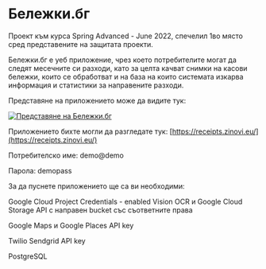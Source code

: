 # Бележки.бг
Проект към курса Spring Advanced - June 2022, спечелил 
1во място сред представените на защитата проекти.

Бележки.бг е уеб приложение, чрез което потребителите могат
да следят месечните си разходи, като за целта
качват снимки на касови бележки, които се обработват
и на база на които системата изкарва информация и статистики
за направените разходи.

Представяне на приложението може да видите тук:

[![Представяне на Бележки.бг](https://img.youtube.com/vi/G6GIoQrzVpw/0.jpg)](https://www.youtube.com/watch?v=G6GIoQrzVpw)

Приложението бихте могли да разгледате тук:
[https://receipts.zinovi.eu/](https://receipts.zinovi.eu/)

Потребителско име: demo@demo

Парола: demopass

За да пуснете приложението ще са ви необходими:

Google Cloud Project Credentials - enabled Vision OCR
и Google Cloud Storage API с направен bucket
със съответните права

Google Maps и Google Places API key

Twilio Sendgrid API key

PostgreSQL
